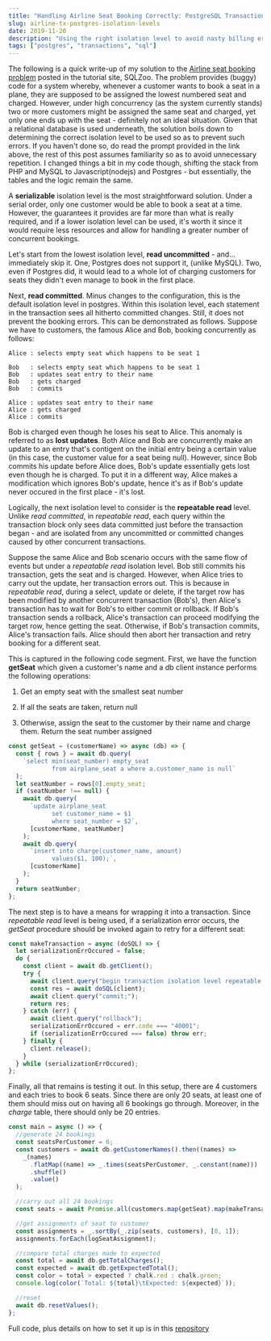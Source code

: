 ```yaml
---
title: "Handling Airline Seat Booking Correctly: PostgreSQL Transactions & Isolation levels"
slug: airline-tx-postgres-isolation-levels
date: 2019-11-20
description: "Using the right isolation level to avoid nasty billing errors when building database-driven booking systems"
tags: ["postgres", "transactions", "sql"]
---
```


The following is a quick write-up of my solution to the [Airline seat booking problem](https://sqlzoo.net/wiki/Transactions_Airline) posted in the tutorial site, SQLZoo. The problem provides (buggy) code for a system whereby, whenever a customer wants to book a seat in a plane, they are supposed to be assigned the lowest numbered seat and charged. However, under high concurrency (as the system currently stands) two or more customers might be assigned the same seat and charged, yet only one ends up with the seat - definitely not an ideal situation. Given that a relational database is used underneath, the solution boils down to determining the correct isolation level to be used so as to prevent such errors. If you haven't done so, do read the prompt provided in the link above, the rest of this post assumes familiarity so as to avoid unnecessary repetition. I changed things a bit in my code though, shifting the stack from PHP and MySQL to Javascript(nodejs) and Postgres - but essentially, the tables and the logic remain the same.



A **serializable** isolation level is the most straightforward solution. Under a serial order, only one customer would be able to book a seat at a time. However, the guarantees it provides are far more than what is really required, and if a lower isolation level can be used, it's worth it since it would require less resources and allow for handling a greater number of concurrent bookings.



Let's start from the lowest isolation level, **read uncommitted** - and... immediately skip it. One, Postgres does not support it, (unlike MySQL). Two, even if Postgres did, it would lead to a whole lot of charging customers for seats they didn't even manage to book in the first place.



Next, **read committed**. Minus changes to the configuration, this is the default isolation level in postgres. Within this isolation level, each statement in the transaction sees all hitherto committed changes. Still, it does not prevent the booking errors. This can be demonstrated as follows. Suppose we have to customers, the famous Alice and Bob, booking concurrently as follows:

```
Alice : selects empty seat which happens to be seat 1

Bob   : selects empty seat which happens to be seat 1
Bob   : updates seat entry to their name
Bob   : gets charged
Bob   : commits

Alice : updates seat entry to their name
Alice : gets charged
Alice : commits
```



Bob is charged even though he loses his seat to Alice. This anomaly is referred to as **lost updates**. Both Alice and Bob are concurrently make an update to an entry that's contigent on the initial entry being a certain value (in this case, the customer value for a seat being null). However, since Bob commits his update before Alice does, Bob's update essentially gets lost even though he is charged. To put it in a different way, Alice makes a modification which ignores Bob's update, hence it's as if Bob's update never occured in the first place - it's lost.



Logically, the next isolation level to consider is the **repeatable read** level. Unlike _read committed_, in _repeatable read_, each query within the transaction block only sees data committed just before the transaction began - and are isolated from any uncommitted or committed changes caused by other concurrent transactions.



Suppose the same Alice and Bob scenario occurs with the same flow of events but under a _repeatable read_ isolation level. Bob still commits his transaction, gets the seat and is charged. However, when Alice tries to carry out the update, her transaction errors out. This is because in _repeatable read_, during a select, update or delete, if the target row has been modified by another concurrent transaction (Bob's), then Alice's transaction has to wait for Bob's to either commit or rollback. If Bob's transaction sends a rollback, Alice's transaction can proceed modifying the target row, hence getting the seat. Otherwise, if Bob's transaction commits, Alice's transaction fails. Alice should then abort her transaction and retry booking for a different seat.



This is captured in the following code segment. First, we have the function **getSeat** which given a customer's name and a db client instance performs the following operations:

1. Get an empty seat with the smallest seat number

2. If all the seats are taken, return null

3. Otherwise, assign the seat to the customer by their name and charge them. Return the seat number assigned

```javascript
const getSeat = (customerName) => async (db) => {
  const { rows } = await db.query(
    `select min(seat_number) empty_seat 
            from airplane_seat a where a.customer_name is null`
  );
  let seatNumber = rows[0].empty_seat;
  if (seatNumber !== null) {
    await db.query(
      `update airplane_seat
            set customer_name = $1 
            where seat_number = $2`,
      [customerName, seatNumber]
    );
    await db.query(
      `insert into charge(customer_name, amount)
            values($1, 100);`,
      [customerName]
    );
  }
  return seatNumber;
};
```



The next step is to have a means for wrapping it into a transaction. Since _repeatable read_ level is being used, if a serialization error occurs, the _getSeat_ procedure should be invoked again to retry for a different seat:

```javascript
const makeTransaction = async (doSQL) => {
  let serializationErrOccured = false;
  do {
    const client = await db.getClient();
    try {
      await client.query("begin transaction isolation level repeatable read");
      const res = await doSQL(client);
      await client.query("commit;");
      return res;
    } catch (err) {
      await client.query("rollback");
      serializationErrOccured = err.code === "40001";
      if (serializationErrOccured === false) throw err;
    } finally {
      client.release();
    }
  } while (serializationErrOccured);
};
```



Finally, all that remains is testing it out. In this setup, there are 4 customers and each tries to book 6 seats. Since there are only 20 seats, at least one of them should miss out on having all 6 bookings go through. Moreover, in the _charge_ table, there should only be 20 entries.

```javascript
const main = async () => {
  //generate 24 bookings
  const seatsPerCustomer = 6;
  const customers = await db.getCustomerNames().then((names) =>
    _(names)
      .flatMap((name) => _.times(seatsPerCustomer, _.constant(name)))
      .shuffle()
      .value()
  );

  //carry out all 24 bookings
  const seats = await Promise.all(customers.map(getSeat).map(makeTransaction));

  //get assignments of seat to customer
  const assignments = _.sortBy(_.zip(seats, customers), [0, 1]);
  assignments.forEach(logSeatAssignment);

  //compare total charges made to expected
  const total = await db.getTotalCharges();
  const expected = await db.getExpectedTotal();
  const color = total > expected ? chalk.red : chalk.green;
  console.log(color(`Total: ${total}\tExpected: ${expected}`));

  //reset
  await db.resetValues();
};
```



Full code, plus details on how to set it up is in this [repository](https://github.com/nagamocha3000/airline_transactions_sqlzoo)
